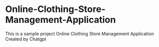 # Online-Clothing-Store-Management-Application
This is a sample project Online Clothing Store Management Application Created by Chatgpt
